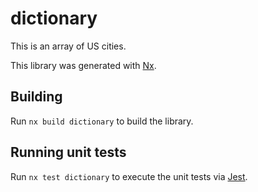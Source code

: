 # dictionary

This is an array of US cities.

This library was generated with [Nx](https://nx.dev).

## Building

Run `nx build dictionary` to build the library.

## Running unit tests

Run `nx test dictionary` to execute the unit tests via [Jest](https://jestjs.io).
